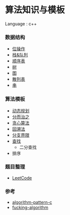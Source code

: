 # 算法知识与模板

Language : c++

### 数据结构

- [位操作](data_structure\Bitwise_Operator.md)
- [栈&队列](data_structure\Stack_and_Queue.md)
- [顺序表](data_structure\List.md)
- [树](data_structure\Tree.md)
- [图](data_structure\Graph.md)
- [散列表](data_structure\Hash.md)
- [串](data_structure\String.md)

### 算法模板

- [动态规划](algorithm/Dynamic_Programming.md)
- [分而治之](algorithm/Divide_and_Conquer.md)
- [贪心算法](algorithm/Greedy_Algorithm.md)
- [回溯法](algorithm/Back_Tracking_Method.md)
- [分支界限](algorithm/Branch_and_Bound.md)
- [查找](algorithm/Search.md)
  - 二分查找
- 排序

### 题目整理

- [LeetCode](./leetcode/README.md)

### 参考

- [algorithm-pattern-c](https://github.com/binzi56/algorithm-pattern-c)
- [fucking-algorithm](https://github.com/labuladong/fucking-algorithm)
